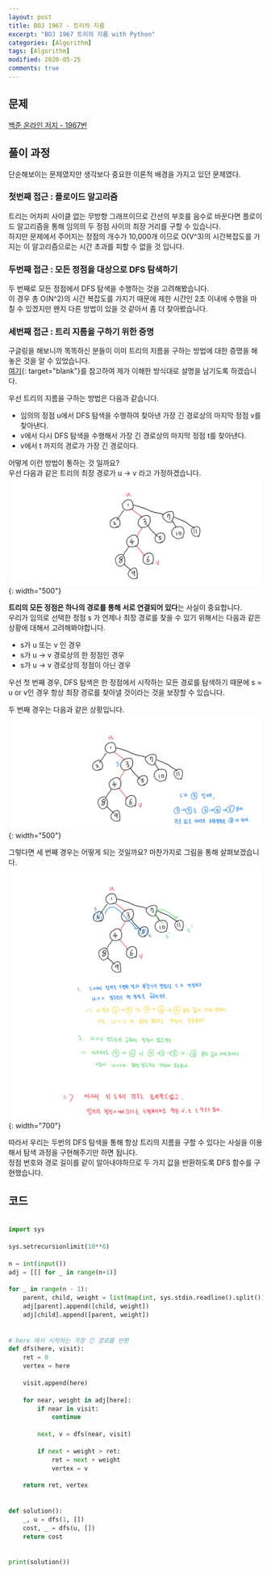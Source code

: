 ```yaml
---
layout: post
title: BOJ 1967 - 트리의 지름
excerpt: "BOJ 1967 트리의 지름 with Python"
categories: [Algorithm]
tags: [Algorithm]
modified: 2020-05-25
comments: true
---
```


## 문제
[백준 온라인 저지 - 1967번](https://www.acmicpc.net/problem/1967)

## 풀이 과정
단순해보이는 문제였지만 생각보다 중요한 이론적 배경을 가지고 있던 문제였다. <br>

### 첫번째 접근 : 플로이드 알고리즘
트리는 어차피 사이클 없는 무방향 그래프이므로 간선의 부호를 음수로 바꾼다면 플로이드 알고리즘을 통해 임의의 두 정점 사이의 최장 거리를 구할 수 있습니다. <br>
하지만 문제에서 주어지는 정점의 개수가 10,000개 이므로 O(V^3)의 시간복잡도를 가지는 이 알고리즘으로는 시간 초과를 피할 수 없을 것 입니다. <br>

### 두번째 접근 : 모든 정점을 대상으로 DFS 탐색하기
두 번째로 모든 정점에서 DFS 탐색을 수행하는 것을 고려해봤습니다. <br>
이 경우 총 O(N^2)의 시간 복잡도를 가지기 때문에 제한 시간인 2초 이내에 수행을 마칠 수 있겠지만 왠지 다른 방법이 있을 것 같아서 좀 더 찾아봤습니다. <br>

### 세번째 접근 : 트리 지름을 구하기 위한 증명
구글링을 해보니까 똑똑하신 분들이 이미 트리의 지름을 구하는 방법에 대한 증명을 해놓은 것을 알 수 있었습니다.<br> 
[여기](https://blog.myungwoo.kr/112){: target="blank"}를 참고하여 제가 이해한 방식대로 설명을 남기도록 하겠습니다. <br>

우선 트리의 지름을 구하는 방법은 다음과 같습니다. <br>
* 임의의 정점 u에서 DFS 탐색을 수행하여 찾아낸 가장 긴 경로상의 마지막 정점 v를 찾아낸다.
* v에서 다시 DFS 탐색을 수행해서 가장 긴 경로상의 마지막 정점 t를 찾아낸다.
* v에서 t 까지의 경로가 가장 긴 경로이다.

어떻게 이런 방법이 통하는 것 일까요? <br>
우선 다음과 같은 트리의 최장 경로가 u -> v 라고 가정하겠습니다. <br>
![이미지](/img/boj/boj-1967-1.jpg){: width="500"}

<b>트리의 모든 정점은 하나의 경로를 통해 서로 연결되어 있다</b>는 사실이 중요합니다. <br>
우리가 임의로 선택한 정점 s 가 언제나 최장 경로를 찾을 수 있기 위해서는 다음과 같은 상황에 대해서 고려해봐야합니다. <br>

* s가 u 또는 v 인 경우
* s가 u -> v 경로상의 한 정점인 경우
* s가 u -> v 경로상의 정점이 아닌 경우

우선 첫 번째 경우, DFS 탐색은 한 정점에서 시작하는 모든 경로를 탐색하기 때문에 s = u or v인 경우 항상 최장 경로를 찾아낼 것이라는 것을 보장할 수 있습니다. <br>

두 번째 경우는 다음과 같은 상황입니다. <br>
![이미지](/img/boj/boj-1967-2.jpg){: width="500"}

그렇다면 세 번째 경우는 어떻게 되는 것일까요? 마찬가지로 그림을 통해 살펴보겠습니다.<br>
![이미지](/img/boj/boj-1967-3.jpg){: width="700"}

따라서 우리는 두번의 DFS 탐색을 통해 항상 트리의 지름을 구할 수 있다는 사실을 이용해서 탐색 과정을 구현해주기만 하면 됩니다. <br>
정점 번호와 경로 길이를 같이 알아내야하므로 두 가지 값을 반환하도록 DFS 함수를 구현했습니다. <br>


## 코드

~~~ python

import sys

sys.setrecursionlimit(10**6)

n = int(input())
adj = [[] for _ in range(n+1)]

for _ in range(n - 1):
    parent, child, weight = list(map(int, sys.stdin.readline().split()))
    adj[parent].append([child, weight])
    adj[child].append([parent, weight])


# here 에서 시작하는 가장 긴 경로를 반환
def dfs(here, visit):
    ret = 0
    vertex = here

    visit.append(here)

    for near, weight in adj[here]:
        if near in visit:
            continue

        next, v = dfs(near, visit)

        if next + weight > ret:
            ret = next + weight
            vertex = v

    return ret, vertex


def solution():
    _, u = dfs(1, [])
    cost, _ = dfs(u, [])
    return cost


print(solution())

~~~

